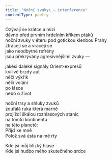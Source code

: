 ```yaml
---
title: "Noční zvuky\_— interference"
contentType: poetry
---
```


<section>

Ozývají se krátce a mizí  
dávno před prvním hrdelním křikem ptáků  
noční zvuky v éteru pod gotickou klenbou Prahy  
ztrácejí se a vracejí se  
jako neodbytné refrény  
jsou překrývány agresivnějšími zvuky —

jakési daleké signály Orient-expresů  
kvílivé brzdy aut  
něčí výkřik  
něčí volání  
po lásce  
nebo o život

noční trsy a shluky zvuků  
zoufalá ruka která marně  
projíždí škálou rozhlasových stanic  
na tomto kontinentu  
na této planetě:  
Přijď ke mně  
Polož svá ústa na mé rty

Kde jsi můj blízký hlase  
Kde jsi hudbo mého skutečného srdce

</section>
